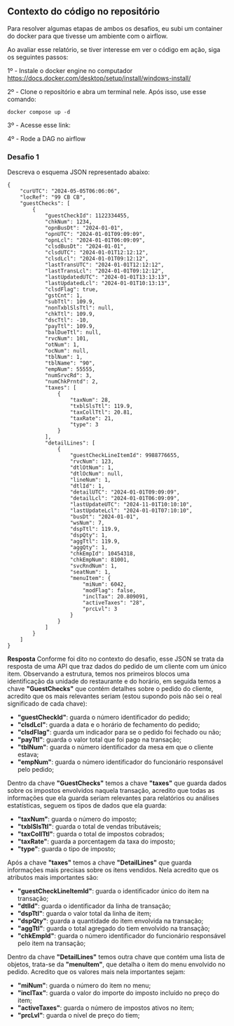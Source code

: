 ## Contexto do código no repositório

Para resolver algumas etapas de ambos os desafios, eu subi um container do docker para que tivesse um ambiente com o airflow.

Ao avaliar esse relatório, se tiver interesse em ver o código em ação, siga os seguintes passos:

1º - Instale o docker engine no computador
https://docs.docker.com/desktop/setup/install/windows-install/

2º - Clone o repositório e abra um terminal nele. Após isso, use esse comando:

```
docker compose up -d
```

3º - Acesse esse link:

4º - Rode a DAG no airflow

### Desafio 1

Descreva o esquema JSON representado abaixo:

```
{
    "curUTC": "2024-05-05T06:06:06",
    "locRef": "99 CB CB",
    "guestChecks": [
        {
            "guestCheckId": 1122334455,
            "chkNum": 1234,
            "opnBusDt": "2024-01-01",
            "opnUTC": "2024-01-01T09:09:09",
            "opnLcl": "2024-01-01T06:09:09",
            "clsdBusDt": "2024-01-01",
            "clsdUTC": "2024-01-01T12:12:12",
            "clsdLcl": "2024-01-01T09:12:12",
            "lastTransUTC": "2024-01-01T12:12:12",
            "lastTransLcl": "2024-01-01T09:12:12",
            "lastUpdatedUTC": "2024-01-01T13:13:13",
            "lastUpdatedLcl": "2024-01-01T10:13:13",
            "clsdFlag": true,
            "gstCnt": 1,
            "subTtl": 109.9,
            "nonTxblSlsTtl": null,
            "chkTtl": 109.9,
            "dscTtl": -10,
            "payTtl": 109.9,
            "balDueTtl": null,
            "rvcNum": 101,
            "otNum": 1,
            "ocNum": null,
            "tblNum": 1,
            "tblName": "90",
            "empNum": 55555,
            "numSrvcRd": 3,
            "numChkPrntd": 2,
            "taxes": [
                {
                    "taxNum": 28,
                    "txblSlsTtl": 119.9,
                    "taxCollTtl": 20.81,
                    "taxRate": 21,
                    "type": 3
                }
            ],
            "detailLines": [
                {
                    "guestCheckLineItemId": 9988776655,
                    "rvcNum": 123,
                    "dtlOtNum": 1,
                    "dtlOcNum": null,
                    "lineNum": 1,
                    "dtlId": 1,
                    "detailUTC": "2024-01-01T09:09:09",
                    "detailLcl": "2024-01-01T06:09:09",
                    "lastUpdateUTC": "2024-11-01T10:10:10",
                    "lastUpdateLcl": "2024-01-01T07:10:10",
                    "busDt": "2024-01-01",
                    "wsNum": 7,
                    "dspTtl": 119.9,
                    "dspQty": 1,
                    "aggTtl": 119.9,
                    "aggQty": 1,
                    "chkEmpId": 10454318,
                    "chkEmpNum": 81001,
                    "svcRndNum": 1,
                    "seatNum": 1,
                    "menuItem": {
                        "miNum": 6042,
                        "modFlag": false,
                        "inclTax": 20.809091,
                        "activeTaxes": "28",
                        "prcLvl": 3
                    }
                }
            ]
        }
    ]
}
```

**Resposta**
Conforme foi dito no contexto do desafio, esse JSON se trata da resposta de uma API que traz dados do pedido de um cliente com um único item. Observando a estrutura, temos nos primeiros blocos uma identificação da unidade do restaurante e do horário, em seguida temos a chave **"GuestChecks"** que contém detalhes sobre o pedido do cliente, acredito que os mais relevantes seriam (estou supondo pois não sei o real significado de cada chave): 
- **"guestCheckId"**: guarda o número identificador do pedido; 
- **"clsdLcl"**: guarda a data e o horário de fechamento do pedido;
- **"clsdFlag"**: guarda um indicador para se o pedido foi fechado ou não;
- **"payTtl"**: guarda o valor total que foi pago na transação;
- **"tblNum"**: guarda o número identificador da mesa em que o cliente estava;
- **"empNum"**: guarda o número identificador do funcionário responsável pelo pedido;

Dentro da chave **"GuestChecks"** temos a chave **"taxes"** que guarda dados sobre os impostos envolvidos naquela transação, acredito que todas as informações que ela guarda seriam relevantes para relatórios ou análises estatísticas, seguem os tipos de dados que ela guarda:

-  **"taxNum"**: guarda o número do imposto;
-  **"txblSlsTtl"**: guarda o total de vendas tributáveis;
-  **"taxCollTtl"**: guarda o total de impostos cobrados;
-  **"taxRate"**: guarda a porcentagem da taxa do imposto;
-  **"type"**: guarda o tipo de imposto;

Após a chave **"taxes"** temos a chave **"DetailLines"** que guarda informações mais precisas sobre os itens vendidos. Nela acredito que os atributos mais importantes são:

- **"guestCheckLineItemId"**: guarda o identificador único do item na transação;
- **"dtlId"**: guarda o identificador da linha de transação;
- **"dspTtl"**: guarda o valor total da linha de item;
- **"dspQty"**: guarda a quantidade do item envolvida na transação;
- **"aggTtl"**: guarda o total agregado do tiem envolvido na transação;
- **"chkEmpId"**: guarda o número identificador do funcionário responsável pelo item na transação;

Dentro da chave **"DetailLines"** temos outra chave que contém uma lista de objetos, trata-se da **"menuItem"**, que detalha o item do menu envolvido no pedido. Acredito que os valores mais nela importantes sejam:

- **"miNum"**: guarda o número do item no menu;
- **"inclTax"**: guarda o valor do importe do imposto incluído no preço do item;
- **"activeTaxes"**: guarda o número de impostos ativos no item;
- **"prcLvl"**: guarda o nível de preço do tiem;

